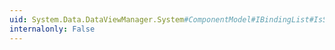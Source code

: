 ```yaml
---
uid: System.Data.DataViewManager.System#ComponentModel#IBindingList#IsSorted
internalonly: False
---
```

